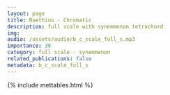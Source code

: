 ```yaml
---
layout: page
title: Boethius - Chromatic
description: full scale with synemmenon tetrachord
img: 
audio: /assets/audio/b_c_scale_full_s.mp3
importance: 38
category: full scale - synemmenon
related_publications: false
metadata: b_c_scale_full_s
--- 
```

{% include mettables.html %}